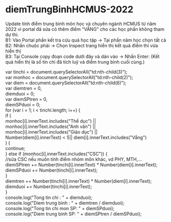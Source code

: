 # diemTrungBinhHCMUS-2022
Update tính điểm trung bình môn học và chuyên ngành HCMUS từ năm 2022 vì portal đã sửa có thêm điểm "VẮNG" cho các học phần không tham dự thi.<br>
B1: Vào Portal phần kết tra cứu quả học tập -> Tại phần năm học chọn tất cả <br>
B2: Nhấn chuộc phải -> Chọn Inspect trang hiển thị kết quả điểm thi vừa hiển thị <br>
B3: Tại Console copy đoạn code dưới đây và dán vào -> Nhấn Enter: (Kết quả hiển thị là số tín chỉ đã tích luỹ và điểm trung bình cuối cùng.) <br>

var tinchi = document.querySelectorAll("td:nth-child(3)"); <br>
var monhoc = document.querySelectorAll("td:nth-child(2)"); <br>
var diem = document.querySelectorAll("td:nth-child(6)"); <br>
var diemtren = 0, <br>
diemduoi = 0;<br>
var diemSPtren = 0,<br>
diemSPduoi = 0;<br>
for (var i = 1; i < tinchi.length; i++) {<br>
if (<br>
monhoc[i].innerText.includes("Thể dục") ||<br>
monhoc[i].innerText.includes("Anh văn") ||<br>
monhoc[i].innerText.includes("Giáo dục") ||<br>
Number(diem[i].innerText) < 5|| diem[i].innerText.includes("Vắng")<br>
) {<br>
continue;<br>
} else if (monhoc[i].innerText.includes("CSC")) {<br>
//sửa CSC nếu muốn tính điểm nhóm môn khác, vd PHY, MTH,...<br>
diemSPtren += Number(tinchi[i].innerText) * Number(diem[i].innerText);<br>
diemSPduoi += Number(tinchi[i].innerText);<br>
}<br>
diemtren += Number(tinchi[i].innerText) * Number(diem[i].innerText);<br>
diemduoi += Number(tinchi[i].innerText);<br>
}<br>
console.log("Tong tin chi : " + diemduoi);<br>
console.log("Diem trung binh : " + diemtren / diemduoi);<br>
console.log("Tong tin chi mon SP: " + diemSPduoi);<br>
console.log("Diem trung binh SP: " + diemSPtren / diemSPduoi);<br>
